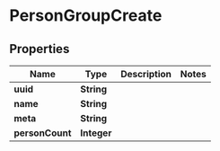 # PersonGroupCreate

## Properties
Name | Type | Description | Notes
------------ | ------------- | ------------- | -------------
**uuid** | **String** |  | 
**name** | **String** |  | 
**meta** | **String** |  | 
**personCount** | **Integer** |  | 
